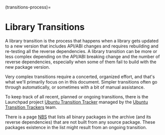 (transitions-process)=

# Library Transitions

A library transition is the process that happens when a library gets updated to a new
version that includes API/ABI changes and requires rebuilding and re-testing all
the reverse dependencies. A library transition can be more or less complex depending
on the API/ABI breaking change and the number of reverse dependencies, especially
when some of them fail to build with the new package version.

Very complex transitions require a concerted, organized effort, and that's what we'll
primarily focus on in this document. Simpler transitions often go through automatically,
or sometimes with a bit of manual assistance.

To keep track of all recent, planned or ongoing transitions, there is the Launchpad project
[Ubuntu Transition Tracker](https://launchpad.net/ubuntu-transition-trackeer) managed
by the [Ubuntu Transition Trackers](https://launchpad.net/ubuntu-transition-tracker) team.

There is a page [NBS](https://ubuntu-archive-team.ubuntu.com/nbs.html) that lists all binary
packages in the archive (and its reverse dependencies) that are not built from any source
package. These packages existence in the list might result from an ongoing transition.
